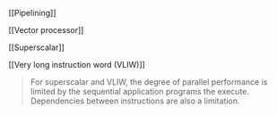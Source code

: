 [[Pipelining]]

[[Vector processor]]

[[Superscalar]]

[[Very long instruction word (VLIW)]]

> For superscalar and VLIW, the degree of parallel performance is limited by the sequential application programs the execute. Dependencies between instructions are also a limitation.

